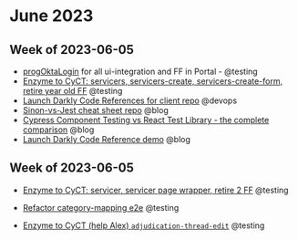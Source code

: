 # June 2023

## Week of 2023-06-05 

- [progOktaLogin](https://github.com/helloextend/client/pull/6486) for all ui-integration and FF in Portal - @testing
- [Enzyme to CyCT: servicers, servicers-create, servicers-create-form, retire year old FF](https://github.com/helloextend/client/pull/6519) @testing
- [Launch Darkly Code References for client repo](https://github.com/helloextend/client/pull/6520) @devops
- [Sinon-vs-Jest cheat sheet repo](https://github.com/muratkeremozcan/sinon-vs-jest) @blog
- [Cypress Component Testing vs React Test Library - the complete comparison](https://dev.to/muratkeremozcan/cypress-component-testing-vs-react-test-library-the-complete-comparison-28gn) @blog
- [Launch Darkly Code Reference demo](https://www.youtube.com/watch?v=PD7x4X8Uo-E) @blog

## Week of 2023-06-05 

- [Enzyme to CyCT: servicer, servicer page wrapper, retire 2 FF](https://github.com/helloextend/client/pull/6542) @testing

- [Refactor category-mapping e2e](https://github.com/helloextend/client/pull/6537) @testing

- [Enzyme to CyCT (help Alex) `adjudication-thread-edit`](https://github.com/helloextend/client/pull/6546) @testing

  


